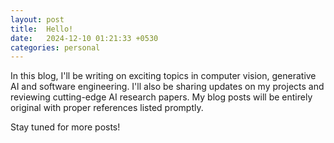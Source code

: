 ```yaml
---
layout: post
title:  Hello!
date:   2024-12-10 01:21:33 +0530
categories: personal
---
```


In this blog, I'll be writing on exciting topics in computer vision, generative AI and software engineering. I'll also be sharing updates on my projects and reviewing cutting-edge AI research papers. My blog posts will be entirely original with proper references listed promptly.

Stay tuned for more posts!